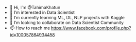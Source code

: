 - 👋 Hi, I’m @TahimaKhatun
- 👀 I’m interested in Data Scientist
- 🌱 I’m currently learning ML, DL, NLP projects with Kaggle
- 💞️ I’m looking to collaborate on Data Scientist Community 
- 📫 How to reach me https://www.facebook.com/profile.php?id=100057864934458

<!---
TahimaKhatun/TahimaKhatun is a ✨ special ✨ repository because its `README.md` (this file) appears on your GitHub profile.
You can click the Preview link to take a look at your changes.
--->
